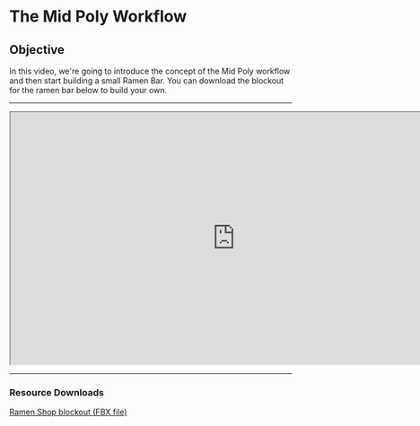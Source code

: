 # The Mid Poly Workflow

<h2>Objective</h2>
<p>In this video, we're going to introduce the concept of the Mid Poly workflow and then start building a small Ramen Bar. You can download the blockout for the ramen bar below to build your own.</p>
<hr>
<p><iframe src="https://www.youtube.com/embed/zjLvJSy32j0?rel=0" width="800" height="450" allowfullscreen="allowfullscreen" allow="accelerometer; autoplay; clipboard-write; encrypted-media; gyroscope; picture-in-picture"></iframe></p>
<hr>
<h3>Resource Downloads</h3>
<p><a href="https://www.dropbox.com/s/8nmiinqrbc2ue0p/RamenShop_Blockout.fbx?dl=0">Ramen Shop blockout (FBX file)</a></p>